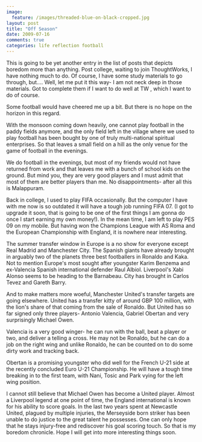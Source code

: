 ```yaml
---
image:
  feature: /images/threaded-blue-on-black-cropped.jpg
layout: post
title: "Off Season"
date: 2009-07-16
comments: true
categories: life reflection football
---
```

This is going to be yet another entry in the list of posts that depicts boredom more than anything. Post college, waiting to join ThoughtWorks, I have nothing much to do. Of course, I have some study materials to go through, but.... Well, let me put it this way- I am not neck deep in those materials. Got to complete them if I want to do well at TW , which I want to do of course.

Some football would have cheered me up a bit. But there is no hope on the horizon in this regard.

With the monsoon coming down heavily, one cannot play football in the paddy fields anymore, and the only field left in the village where we used to play football has been bought by one of truly multi-national spiritual enterprises. So that leaves a small field on a hill as the only venue for the game of football in the evenings.

We do football in the evenings, but most of my friends would not have returned from work and that leaves me with a bunch of school kids on the ground. But mind you, they are very good players and I must admit that most of them are better players than me. No disappointments- after all this is Malappuram.

Back in college, I used to play FIFA occasionally. But the computer I have with me now is so outdated it will have a tough job running FIFA 07. (I got to upgrade it soon, that is going to be one of the first things I am gonna do once I start earning my own money!). In the mean time, I am left to play PES 09 on my mobile. But having won the Champions League with AS Roma and the European Championship with England, it is nowhere near interesting.

The summer transfer window in Europe is a no show for everyone except Real Madrid and Manchester City. The Spanish giants have already brought in arguably two of the planets three best footballers in Ronaldo and Kaka. Not to mention Europe's most sought after youngster Karim Benzema and ex-Valencia Spanish international defender Raul Albiol. Liverpool's Xabi Alonso seems to be heading to the Barnabeau. City has brought in Carlos Tevez and Gareth Barry.

And to make matters more woeful, Manchester United's transfer targets are going elsewhere. United has a transfer kitty of around GBP 100 million, with the lion's share of that coming from the sale of Ronaldo. But United has so far signed only three players- Antonio Valencia, Gabriel Obertan and very surprisingly Michael Owen.

Valencia is a very good winger- he can run with the ball, beat a player or two, and deliver a telling a cross. He may not be Ronaldo, but he can do a job on the right wing and unlike Ronaldo, he can be counted on to do some dirty work and tracking back.

Obertan is a promising youngster who did well for the French U-21 side at the recently concluded Euro U-21 Championship. He will have a tough time breaking in to the first team, with Nani, Tosic and Park vying for the left wing position.

I cannot still believe that Michael Owen has become a United player. Almost a Liverpool legend at one point of time, the England international is known for his ability to score goals. In the last two years spent at Newcastle United, plagued by multiple injuries, the Merseyside born striker has been unable to do justice to the great talent he possesses. One can only hope that he stays injury-free and rediscover his goal scoring touch. So that is my boredom chronicle. Hope I will get into more interesting things soon.
